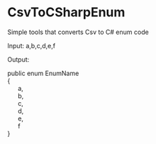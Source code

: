 # CsvToCSharpEnum
Simple tools that converts Csv to C# enum code

Input: 
a,b,c,d,e,f

Output:

public enum EnumName  
{  
&nbsp;&nbsp;&nbsp;&nbsp;&nbsp;&nbsp;a,  
&nbsp;&nbsp;&nbsp;&nbsp;&nbsp;&nbsp;b,  
&nbsp;&nbsp;&nbsp;&nbsp;&nbsp;&nbsp;c,  
&nbsp;&nbsp;&nbsp;&nbsp;&nbsp;&nbsp;d,  
&nbsp;&nbsp;&nbsp;&nbsp;&nbsp;&nbsp;e,  
&nbsp;&nbsp;&nbsp;&nbsp;&nbsp;&nbsp;f  
}
